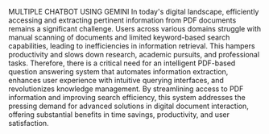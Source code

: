MULTIPLE CHATBOT USING GEMINI 
      In today's digital landscape, efficiently accessing and extracting 
pertinent information from PDF documents remains a significant 
challenge. Users across various domains struggle with manual scanning 
of documents and limited keyword-based search capabilities, leading to 
inefficiencies in information retrieval. This hampers productivity and 
slows down research, academic pursuits, and professional tasks. 
Therefore, there is a critical need for an intelligent PDF-based question 
answering system that automates information extraction, enhances user 
experience with intuitive querying interfaces, and revolutionizes 
knowledge management. By streamlining access to PDF information 
and improving search efficiency, this system addresses the pressing 
demand for advanced solutions in digital document interaction, offering 
substantial benefits in time savings, productivity, and user satisfaction.
